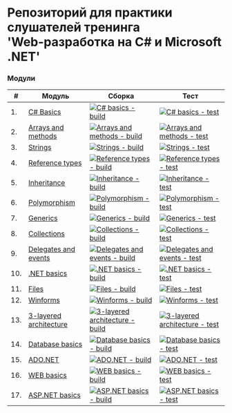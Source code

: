# Репозиторий для практики слушателей тренинга<br/>'Web-разработка на C# и Microsoft .NET'
### Модули
|#|Модуль | Сборка | Тест|
---|---|---|---
|1.|[C# Basics][task01]|[![C# basics - build](https://github.com/NextOgurchik/dotnet-courses-2022-1/workflows/C%23%20basics%20-%20build/badge.svg)][c-sharp-basics-build] | [![C# basics - test](https://github.com/NextOgurchik/dotnet-courses-2022-1/workflows/C%23%20basics%20-%20test/badge.svg)][c-sharp-basics-test]|
|2.|[Arrays and methods][task02]|[![Arrays and methods - build](https://github.com/NextOgurchik/dotnet-courses-2022-1/workflows/Arrays%20and%20methods%20-%20build/badge.svg)][arrays-and-methods-build]|[![Arrays and methods - test](https://github.com/NextOgurchik/dotnet-courses-2022-1/workflows/Arrays%20and%20methods%20-%20test/badge.svg)][arrays-and-methods-test]|
|3.|[Strings][task03]|[![Strings - build](https://github.com/NextOgurchik/dotnet-courses-2022-1/workflows/Strings%20-%20build/badge.svg)][strings-build]|[![Strings - test](https://github.com/NextOgurchik/dotnet-courses-2022-1/workflows/Strings%20-%20test/badge.svg)][strings-test]|
|4.|[Reference types][task04]|[![Reference types - build](https://github.com/NextOgurchik/dotnet-courses-2022-1/workflows/Reference%20types%20-%20build/badge.svg)][reference-types-build]|[![Reference types - test](https://github.com/NextOgurchik/dotnet-courses-2022-1/workflows/Reference%20types%20-%20test/badge.svg)][reference-types-test]|
|5.|[Inheritance][task05]|[![Inheritance - build](https://github.com/NextOgurchik/dotnet-courses-2022-1/workflows/Inheritance%20-%20build/badge.svg)][inheritance-build]|[![Inheritance - test](https://github.com/NextOgurchik/dotnet-courses-2022-1/workflows/Inheritance%20-%20test/badge.svg)][inheritance-test]|
|6.|[Polymorphism][task06]|[![Polymorphism - build](https://github.com/NextOgurchik/dotnet-courses-2022-1/workflows/Polymorphism%20-%20build/badge.svg)][polymorphism-build]|[![Polymorphism - test](https://github.com/NextOgurchik/dotnet-courses-2022-1/workflows/Polymorphism%20-%20test/badge.svg)][polymorphism-test]|
|7.|[Generics][task07]|[![Generics - build](https://github.com/NextOgurchik/dotnet-courses-2022-1/workflows/Generics%20-%20build/badge.svg)][generics-build]|[![Generics - test](https://github.com/NextOgurchik/dotnet-courses-2022-1/workflows/Generics%20-%20test/badge.svg)][generics-test]|
|8.|[Collections][task08]|[![Collections - build](https://github.com/NextOgurchik/dotnet-courses-2022-1/workflows/Collections%20-%20build/badge.svg)][collections-build]|[![Collections - test](https://github.com/NextOgurchik/dotnet-courses-2022-1/workflows/Collections%20-%20test/badge.svg)][collections-test]|
|9.|[Delegates and events][task09]|[![Delegates and events - build](https://github.com/NextOgurchik/dotnet-courses-2022-1/workflows/Delegates%20and%20events%20-%20build/badge.svg)][delegates-and-events-build]|[![Delegates and events - test](https://github.com/NextOgurchik/dotnet-courses-2022-1/workflows/Delegates%20and%20events%20-%20test/badge.svg)][delegates-and-events-test]|
|10.|[.NET basics][task10]|[![.NET basics - build](https://github.com/NextOgurchik/dotnet-courses-2022-1/workflows/.NET%20basics%20-%20build/badge.svg)][dotnet-basics-build]|[![.NET basics - test](https://github.com/NextOgurchik/dotnet-courses-2022-1/workflows/.NET%20basics%20-%20test/badge.svg)][dotnet-basics-test]|
|11.|[Files][task11]|[![Files - build](https://github.com/NextOgurchik/dotnet-courses-2022-1/workflows/Files%20-%20build/badge.svg)][files-build]|[![Files - test](https://github.com/NextOgurchik/dotnet-courses-2022-1/workflows/Files%20-%20test/badge.svg)][files-test]|
|12.|[Winforms][task12]|[![Winforms - build](https://github.com/NextOgurchik/dotnet-courses-2022-1/workflows/Files%20-%20build/badge.svg)][winforms-build]|[![Winforms - test](https://github.com/NextOgurchik/dotnet-courses-2022-1/workflows/Files%20-%20test/badge.svg)][winforms-test]|
|13.|[3-layered architecture][task13]|[![3-layered architecture - build](https://github.com/NextOgurchik/dotnet-courses-2022-1/workflows/3-layered%20architecture%20-%20build/badge.svg)][3-layered-architecture-build]|[![3-layered architecture - test](https://github.com/NextOgurchik/dotnet-courses-2022-1/workflows/3-layered%20architecture%20-%20test/badge.svg)][3-layered-architecture-test]|
|14.|[Database basics][task14]|[![Database basics - build](https://github.com/NextOgurchik/dotnet-courses-2022-1/workflows/Database%20basics%20-%20build/badge.svg)][database-basics-build]|[![Database basics - test](https://github.com/NextOgurchik/dotnet-courses-2022-1/workflows/Database%20basics%20-%20test/badge.svg)][database-basics-test]|
|15.|[ADO.NET][task15]|[![ADO.NET - build](https://github.com/NextOgurchik/dotnet-courses-2022-1/workflows/ADO.NET%20-%20build/badge.svg)][ado-net-build]|[![ADO.NET - test](https://github.com/NextOgurchik/dotnet-courses-2022-1/workflows/ADO.NET%20-%20test/badge.svg)][ado-net-test]|
|16.|[WEB basics][task16]|[![WEB basics - build](https://github.com/NextOgurchik/dotnet-courses-2022-1/workflows/WEB%20basics%20-%20build/badge.svg)][web-basics-build]|[![WEB basics - test](https://github.com/NextOgurchik/dotnet-courses-2022-1/workflows/WEB%20basics%20-%20test/badge.svg)][web-basics-test]|
|17.|[ASP.NET basics][task17]|[![ASP.NET basics - build](https://github.com/NextOgurchik/dotnet-courses-2022-1/workflows/ASP.NET%20basics%20-%20build/badge.svg)][asp-net-basics-build]|[![ASP.NET basics - test](https://github.com/NextOgurchik/dotnet-courses-2022-1/workflows/ASP.NET%20basics%20-%20test/badge.svg)][asp-net-basics-test]|

[c-sharp-basics-build]: https://github.com/NextOgurchik/dotnet-courses-2022-1/actions?query=workflow%3A%22C%23+Basics+-+build%22
[c-sharp-basics-test]: https://github.com/NextOgurchik/dotnet-courses-2022-1/actions?query=workflow%3A%22C%23+Basics+-+test%22

[arrays-and-methods-build]: https://github.com/NextOgurchik/dotnet-courses-2022-1/actions?query=workflow%3A%22Arrays+and+methods+-+build%22
[arrays-and-methods-test]: https://github.com/NextOgurchik/dotnet-courses-2022-1/actions?query=workflow%3A%22Arrays+and+methods+-+test%22

[strings-build]: https://github.com/NextOgurchik/dotnet-courses-2022-1/actions?query=workflow%3A%22Strings+-+build%22
[strings-test]: https://github.com/NextOgurchik/dotnet-courses-2022-1/actions?query=workflow%3A%22Strings+-+test%22

[reference-types-build]: https://github.com/NextOgurchik/dotnet-courses-2022-1/actions?query=workflow%3A%22Reference+types+-+build%22
[reference-types-test]: https://github.com/NextOgurchik/dotnet-courses-2022-1/actions?query=workflow%3A%22Reference+types+-+test%22

[inheritance-build]: https://github.com/NextOgurchik/dotnet-courses-2022-1/actions?query=workflow%3A%22Inheritance+-+build%22
[inheritance-test]: https://github.com/NextOgurchik/dotnet-courses-2022-1/actions?query=workflow%3A%22Inheritance+-+test%22

[polymorphism-build]: https://github.com/NextOgurchik/dotnet-courses-2022-1/actions?query=workflow%3A%22Polymorphism+-+build%22
[polymorphism-test]: https://github.com/NextOgurchik/dotnet-courses-2022-1/actions?query=workflow%3A%22Polymorphism+-+test%22

[generics-build]: https://github.com/NextOgurchik/dotnet-courses-2022-1/actions?query=workflow%3A%22Generics+-+build%22
[generics-test]: https://github.com/NextOgurchik/dotnet-courses-2022-1/actions?query=workflow%3A%22Generics+-+test%22

[collections-build]: https://github.com/NextOgurchik/dotnet-courses-2022-1/actions?query=workflow%3A%22Collections+-+build%22
[collections-test]: https://github.com/NextOgurchik/dotnet-courses-2022-1/actions?query=workflow%3A%22Collections+-+test%22

[delegates-and-events-build]: https://github.com/NextOgurchik/dotnet-courses-2022-1/actions?query=workflow%3A%22Delegates+and+events+-+build%22
[delegates-and-events-test]: https://github.com/NextOgurchik/dotnet-courses-2022-1/actions?query=workflow%3A%22Delegates+and+events+-+test%22

[dotnet-basics-build]: https://github.com/NextOgurchik/dotnet-courses-2022-1/actions?query=workflow%3A%22.NET+basics+-+build%22
[dotnet-basics-test]: https://github.com/NextOgurchik/dotnet-courses-2022-1/actions?query=workflow%3A%22.NET+basics+-+test%22

[files-build]: https://github.com/NextOgurchik/dotnet-courses-2022-1/actions?query=workflow%3A%22Files+-+build%22
[files-test]: https://github.com/NextOgurchik/dotnet-courses-2022-1/actions?query=workflow%3A%22Files+-+test%22

[winforms-build]: https://github.com/NextOgurchik/dotnet-courses-2022-1/actions?query=workflow%3A%22Winforms+-+build%22
[winforms-test]: https://github.com/NextOgurchik/dotnet-courses-2022-1/actions?query=workflow%3A%22Winforms+-+test%22

[3-layered-architecture-build]: https://github.com/NextOgurchik/dotnet-courses-2022-1/actions?query=workflow%3A%223-layered+architecture+-+build%22
[3-layered-architecture-test]: https://github.com/NextOgurchik/dotnet-courses-2022-1/actions?query=workflow%3A%223-layered+architecture+-+test%22

[database-basics-build]: https://github.com/NextOgurchik/dotnet-courses-2022-1/actions?query=workflow%3A%22Database+basics+-+build%22
[database-basics-test]: https://github.com/NextOgurchik/dotnet-courses-2022-1/actions?query=workflow%3A%22Database+basics+-+test%22

[ado-net-build]: https://github.com/NextOgurchik/dotnet-courses-2022-1/actions?query=workflow%3A%22ADO.NET+-+build%22
[ado-net-test]: https://github.com/NextOgurchik/dotnet-courses-2022-1/actions?query=workflow%3A%22ADO.NET+-+test%22

[web-basics-build]: https://github.com/NextOgurchik/dotnet-courses-2022-1/actions?query=workflow%3A%22WEB+basics+-+build%22
[web-basics-test]: https://github.com/NextOgurchik/dotnet-courses-2022-1/actions?query=workflow%3A%22WEB+basics+-+test%22

[asp-net-basics-build]: https://github.com/NextOgurchik/dotnet-courses-2022-1/actions?query=workflow%3A%22ASP.NET+basics+-+build%22
[asp-net-basics-test]: https://github.com/NextOgurchik/dotnet-courses-2022-1/actions?query=workflow%3A%22ASP.NET+basics+-+test%22



[task01]: https://github.com/zhervit/net-courses-external/blob/master/HomeWork/task-01.md
[task02]: https://github.com/zhervit/net-courses-external/blob/master/HomeWork/task-02.md
[task03]: https://github.com/zhervit/net-courses-external/blob/master/HomeWork/task-03.md
[task04]: https://github.com/zhervit/net-courses-external/blob/master/HomeWork/task-04.md
[task05]: https://github.com/zhervit/net-courses-external/blob/master/HomeWork/task-05.md
[task06]: https://github.com/zhervit/net-courses-external/blob/master/HomeWork/task-06.md
[task07]: https://github.com/zhervit/net-courses-external/blob/master/HomeWork/task-07.md
[task08]: https://github.com/zhervit/net-courses-external/blob/master/HomeWork/task-08.md
[task09]: https://github.com/zhervit/net-courses-external/blob/master/HomeWork/task-09.md
[task10]: https://github.com/zhervit/net-courses-external/blob/master/HomeWork/task-10.md
[task11]: https://github.com/zhervit/net-courses-external/blob/master/HomeWork/task-11.md
[task12]: https://github.com/zhervit/net-courses-external/blob/master/HomeWork/task-12.md
[task13]: https://github.com/zhervit/net-courses-external/blob/master/HomeWork/task-13.md
[task14]: https://github.com/zhervit/net-courses-external/blob/master/HomeWork/task-14.md
[task15]: https://github.com/zhervit/net-courses-external/blob/master/HomeWork/task-15.md
[task16]: https://github.com/zhervit/net-courses-external/blob/master/HomeWork/task-16.md
[task17]: https://github.com/zhervit/net-courses-external/blob/master/HomeWork/task-17.md
